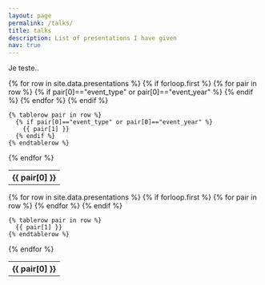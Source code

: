 ```yaml
---
layout: page
permalink: /talks/
title: talks
description: List of presentations I have given
nav: true
---
```


Je teste..


<table>
  {% for row in site.data.presentations %}
    {% if forloop.first %}
    <tr>
      {% for pair in row %}
        {% if pair[0]=="event_type" or pair[0]=="event_year" %}
          <th>{{ pair[0] }}</th>
        {% endif %}
      {% endfor %}
    </tr>
    {% endif %}

    {% tablerow pair in row %}
      {% if pair[0]=="event_type" or pair[0]=="event_year" %}
        {{ pair[1] }}
      {% endif %}
    {% endtablerow %}
  {% endfor %}
</table>

<table>
  {% for row in site.data.presentations %}
    {% if forloop.first %}
    <tr>
      {% for pair in row %}
        <th>{{ pair[0] }}</th>
      {% endfor %}
    </tr>
    {% endif %}

    {% tablerow pair in row %}
      {{ pair[1] }}
    {% endtablerow %}
  {% endfor %}
</table>
